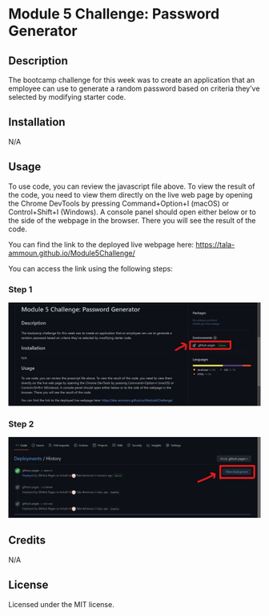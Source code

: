 # Module 5 Challenge: Password Generator

## Description
 
The bootcamp challenge for this week was to create an application that an employee can use to generate a random password based on criteria they’ve selected by modifying starter code. 

## Installation

N/A

## Usage

To use code, you can review the javascript file above. To view the result of the code, you need to view them directly on the live web page by opening the Chrome DevTools by pressing Command+Option+I (macOS) or Control+Shift+I (Windows). A console panel should open either below or to the side of the webpage in the browser. There you will see the result of the code.

You can find the link to the deployed live webpage here: 
https://tala-ammoun.github.io/Module5Challenge/


You can access the link using the following steps:

### Step 1
![How to find the live link.](assets/Screenshot1.jpg)


### Step 2
![How to find the live link.](assets/Screenshot2.jpg)

## Credits

N/A 

## License

Licensed under the MIT license.